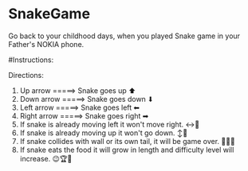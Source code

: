 # SnakeGame

Go back to your childhood days, when you played Snake game in your Father's NOKIA phone.

#Instructions:

Directions:

1. Up arrow =====> Snake goes up  ⬆
2. Down arrow =====> Snake goes down  ⬇
3. Left arrow =====> Snake goes left  ⬅
4. Right arrow =====> Snake goes right  ➡
5. If snake is already moving left it won't move right.  ↔🚫
6. If snake is already moving up it won't go down. ↕🚫
7. If snake collides with wall or its own tail, it will be game over. 🤦‍♀️😢
8. If snake eats the food it will grow in length and difficulty level will increase. 😉🏆🥇
